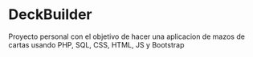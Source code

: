 # DeckBuilder
Proyecto personal con el objetivo de hacer una aplicacion de mazos de cartas usando PHP, SQL, CSS, HTML, JS y Bootstrap
